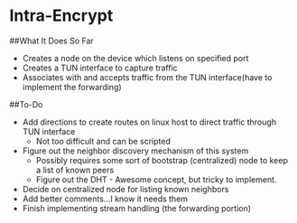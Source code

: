 # Intra-Encrypt

##What It Does So Far
- Creates a node on the device which listens on specified port
- Creates a TUN interface to capture traffic
- Associates with and accepts traffic from the TUN interface(have to implement the forwarding)

##To-Do
- Add directions to create routes on linux host to direct traffic through TUN interface
  - Not too difficult and can be scripted  
- Figure out the neighbor discovery mechanism of this system
  - Possibly requires some sort of bootstrap (centralized) node to keep a list of known peers
  - Figure out the DHT - Awesome concept, but tricky to implement.  
- Decide on centralized node for listing known neighbors
- Add better comments...I know it needs them
- Finish implementing stream handling (the forwarding portion)
